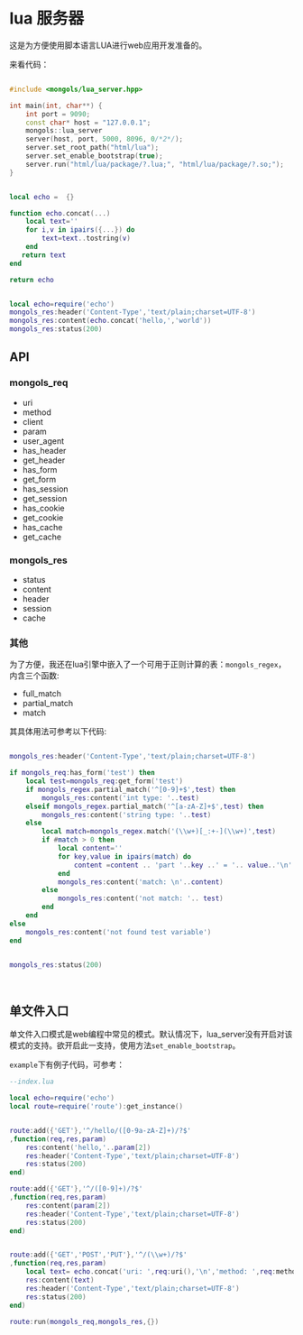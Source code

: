 # lua 服务器

这是为方便使用脚本语言LUA进行web应用开发准备的。


来看代码：

```cpp

#include <mongols/lua_server.hpp>

int main(int, char**) {
    int port = 9090;
    const char* host = "127.0.0.1";
    mongols::lua_server
    server(host, port, 5000, 8096, 0/*2*/);
    server.set_root_path("html/lua");
    server.set_enable_bootstrap(true);
    server.run("html/lua/package/?.lua;", "html/lua/package/?.so;");
}

```

```lua

local echo =  {}

function echo.concat(...)
    local text=''
    for i,v in ipairs({...}) do
        text=text..tostring(v)
    end
   return text
end

return echo 

````

```lua

local echo=require('echo')
mongols_res:header('Content-Type','text/plain;charset=UTF-8')
mongols_res:content(echo.concat('hello,','world'))
mongols_res:status(200)

```

## API

### mongols_req
- uri
- method
- client
- param
- user_agent
- has_header
- get_header
- has_form
- get_form
- has_session
- get_session
- has_cookie
- get_cookie
- has_cache
- get_cache
### mongols_res
- status
- content
- header
- session
- cache

### 其他

为了方便，我还在lua引擎中嵌入了一个可用于正则计算的表：`mongols_regex`，内含三个函数:

- full_match
- partial_match
- match

其具体用法可参考以下代码:

```lua

mongols_res:header('Content-Type','text/plain;charset=UTF-8')

if mongols_req:has_form('test') then
    local test=mongols_req:get_form('test')
    if mongols_regex.partial_match('^[0-9]+$',test) then
        mongols_res:content('int type: '..test)
    elseif mongols_regex.partial_match('^[a-zA-Z]+$',test) then
        mongols_res:content('string type: '..test)
    else
        local match=mongols_regex.match('(\\w+)[_:+-](\\w+)',test)
        if #match > 0 then
            local content=''
            for key,value in ipairs(match) do 
                content =content .. 'part '..key ..' = '.. value..'\n'
            end
            mongols_res:content('match: \n'..content)
        else
            mongols_res:content('not match: '.. test)
        end
    end
else 
    mongols_res:content('not found test variable')
end


mongols_res:status(200)




```

## 单文件入口

单文件入口模式是web编程中常见的模式。默认情况下，lua_server没有开启对该模式的支持。欲开启此一支持，使用方法`set_enable_bootstrap`。

`example`下有例子代码，可参考：

```lua 
--index.lua

local echo=require('echo')
local route=require('route'):get_instance()


route:add({'GET'},'^/hello/([0-9a-zA-Z]+)/?$'
,function(req,res,param)
    res:content('hello,'..param[2])
    res:header('Content-Type','text/plain;charset=UTF-8')
    res:status(200)
end)

route:add({'GET'},'^/([0-9]+)/?$'
,function(req,res,param)
    res:content(param[2]) 
    res:header('Content-Type','text/plain;charset=UTF-8')
    res:status(200)
end)


route:add({'GET','POST','PUT'},'^/(\\w+)/?$'
,function(req,res,param) 
    local text= echo.concat('uri: ',req:uri(),'\n','method: ',req:method(),'\n',param[2])
    res:content(text) 
    res:header('Content-Type','text/plain;charset=UTF-8')
    res:status(200)
end)

route:run(mongols_req,mongols_res,{})


```